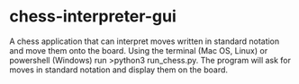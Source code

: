 # chess-interpreter-gui
A chess application that can interpret moves written in standard notation and move them onto the board. Using the terminal (Mac OS, Linux) or powershell (Windows) run >python3 run_chess.py. The program will ask for moves in standard notation and display them on the board.
